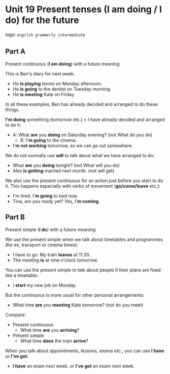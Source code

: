 # Unit 19 Present tenses (I am doing / I do) for the future
###### tags: `engilsh grammerly intermediate`

## Part A
Present continuous (**I am doing**) with a future meaning

This is Ben's diary for next week.
- He **is playing** tennis on Monday afternoon.
- He **is going** to the dentist on Tuesday morning.
- He **is meeting** Kate on Friday.

In all these examples, Ben has already decided and arranged to do these things.

**I'm doing** something (tomorrow etc.) = I have already decided and arranged to do it:
- A: What **are** you **doing** on Saturday evening? (not What do you do)
    - B: I'**m going** to the cinema.
- I'**m not working** tomorrow, so we can go out somewhere.

We do not normally use **will** to talk about what we have arranged to do:
- What **are** you **doing** tonight? (not What will you do)
- Alex **is getting** married next month. (not will get)

We also use the present continuous for an action just before you start to do it. This happens especially with verbs of movement (**go/come/leave** etc.):
- I'm tired. I'**m going** to bed now
- Tina, are you ready yet? Yes, I'**m coming**.

## Part B
Present simple (**I do**) with a future meaning

We use the present simple when we talk about timetables and programmes (for ex, transport or cinema times):
- I have to go. My train **leaves** at 11.30.
- The meeting **is** at nine o'clock tomorrow.

You can use the present simple to talk about people if their plans are fixed like a timetable:
- I **start** my new job on Monday.

But the continuous is more usual for other personal arrangements:
- What time **are** you **meeting** Kate tomorrow? (not do you meet)

Compare:
- Present continuous
    - What time **are** you **arriving**?
- Present simple
    - What time **does** the train **arrive**?

When you talk about appointments, lessons, exams etc., you can use **I have** or **I've got**:
- **I have** an exam next week. or **I've got** an exam next week.